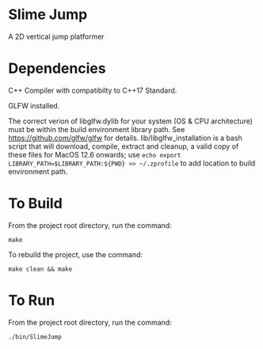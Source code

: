  # Slime Jump

 A 2D vertical jump platformer

 # Dependencies

   C++ Compiler with compatibilty to C++17 Standard.

   GLFW installed.

   The correct verion of libglfw.dylib for your system (OS & CPU architecture) must be within the build environment library path. See https://github.com/glfw/glfw for details. lib/libglfw_installation is a bash script that will download, compile, extract and cleanup, a valid copy of these files for MacOS 12.6 onwards; use `echo export LIBRARY_PATH=$LIBRARY_PATH:${PWD} >> ~/.zprofile` to add location to build environment path.

 # To Build

 From the project root directory, run the command:

   `make`

 To rebuild the project, use the command:

   `make clean && make`

 # To Run

 From the project root directory, run the command:

   `./bin/SlimeJump`